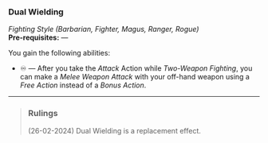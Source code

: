 ### Dual Wielding
*Fighting Style (Barbarian, Fighter, Magus, Ranger, Rogue)*  
**Pre-requisites:** —  

You gain the following abilities:
* ♾️ — After you take the *Attack* Action while *Two-Weapon Fighting*, you can make a *Melee Weapon Attack* with your off-hand weapon using a *Free Action* instead of a *Bonus Action*.

---

> ### Rulings
>
> (26-02-2024) Dual Wielding is a replacement effect.
